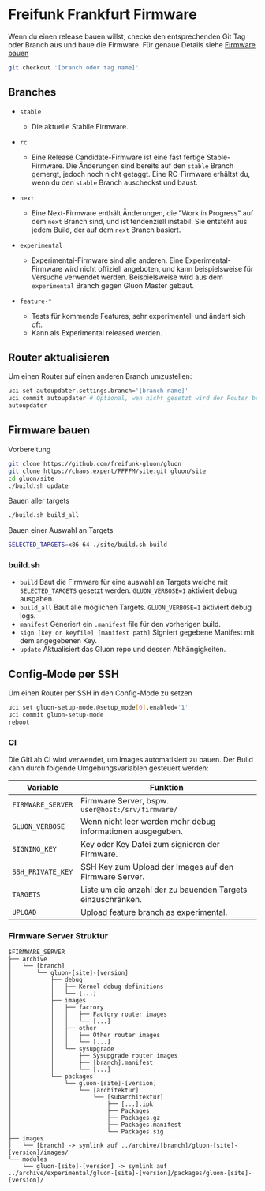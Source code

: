 # Freifunk Frankfurt Firmware
Wenn du einen release bauen willst, checke den entsprechenden Git Tag oder Branch aus und baue die Firmware.
Für genaue Details siehe [Firmware bauen](#firmware-bauen)
```bash
git checkout '[branch oder tag name]'
```

## Branches
* `stable`
  * Die aktuelle Stabile Firmware.

* `rc`
  * Eine Release Candidate-Firmware ist eine fast fertige Stable-Firmware.
    Die Änderungen sind bereits auf den `stable` Branch gemergt, jedoch noch nicht getaggt.
    Eine RC-Firmware erhältst du, wenn du den `stable` Branch auscheckst und baust.

* `next`
  * Eine Next-Firmware enthält Änderungen, die "Work in Progress" auf dem `next` Branch sind, und ist tendenziell instabil.
    Sie entsteht aus jedem Build, der auf dem `next` Branch basiert.

* `experimental`
  * Experimental-Firmware sind alle anderen.
    Eine Experimental-Firmware wird nicht offiziell angeboten, und kann beispielsweise für Versuche verwendet werden.
    Beispielsweise wird aus dem `experimental` Branch gegen Gluon Master gebaut.

* `feature-*`
  * Tests für kommende Features, sehr experimentell und ändert sich oft.
  * Kann als Experimental released werden.

## Router aktualisieren
Um einen Router auf einen anderen Branch umzustellen:
```bash
uci set autoupdater.settings.branch='[branch name]'
uci commit autoupdater # Optional, wen nicht gesetzt wird der Router beim nächsten release des alten branches mit aktualisiert
autoupdater
```

## Firmware bauen
Vorbereitung
```bash
git clone https://github.com/freifunk-gluon/gluon
git clone https://chaos.expert/FFFFM/site.git gluon/site
cd gluon/site
./build.sh update
```

Bauen aller targets
```bash
./build.sh build_all
```

Bauen einer Auswahl an Targets
```bash
SELECTED_TARGETS=x86-64 ./site/build.sh build
```

### build.sh
* `build`
  Baut die Firmware für eine auswahl an Targets welche mit `SELECTED_TARGETS` gesetzt werden.
  `GLUON_VERBOSE=1` aktiviert debug ausgaben.
* `build_all`
  Baut alle möglichen Targets.
  `GLUON_VERBOSE=1` aktiviert debug logs.
* `manifest`
  Generiert ein `.manifest` file für den vorherigen build.
* `sign [key or keyfile] [manifest path]`
  Signiert gegebene Manifest mit dem angegebenen Key.
* `update`
  Aktualisiert das Gluon repo und dessen Abhängigkeiten.

## Config-Mode per SSH
Um einen Router per SSH in den Config-Mode zu setzen 
```bash
uci set gluon-setup-mode.@setup_mode[0].enabled='1'
uci commit gluon-setup-mode
reboot
```

### CI
Die GitLab CI wird verwendet, um Images automatisiert zu bauen. Der Build kann durch folgende Umgebungsvariablen gesteuert werden:

| Variable          | Funktion                                                    |
|-------------------|-------------------------------------------------------------|
| `FIRMWARE_SERVER` | Firmware Server, bspw. `user@host:/srv/firmware/`           |
| `GLUON_VERBOSE`   | Wenn nicht leer werden mehr debug informationen ausgegeben. |
| `SIGNING_KEY`     | Key oder Key Datei zum signieren der Firmware.              |
| `SSH_PRIVATE_KEY` | SSH Key zum Upload der Images auf den Firmware Server.      |
| `TARGETS`         | Liste um die anzahl der zu bauenden Targets einzuschränken. |
| `UPLOAD`          | Upload feature branch as experimental.                      |

### Firmware Server Struktur
```
$FIRMWARE_SERVER
├── archive
│   └── [branch]
│       └── gluon-[site]-[version]
│           ├── debug
│           │   ├── Kernel debug definitions
│           │   └── [...]
│           ├── images
│           │   ├── factory
│           │   │   ├── Factory router images
│           │   │   └── [...]
│           │   ├── other
│           │   │   ├── Other router images
│           │   │   └── [...]
│           │   └── sysupgrade
│           │       ├── Sysupgrade router images
│           │       ├── [branch].manifest
│           │       └── [...]
│           └── packages
│               └── gluon-[site]-[version]
│                   └── [architektur]
│                       └── [subarchitektur]
│                           ├── [...].ipk
│                           ├── Packages
│                           ├── Packages.gz
│                           ├── Packages.manifest
│                           └── Packages.sig
├── images
│   └── [branch] -> symlink auf ../archive/[branch]/gluon-[site]-[version]/images/
└── modules
    └── gluon-[site]-[version] -> symlink auf ../archive/experimental/gluon-[site]-[version]/packages/gluon-[site]-[version]/
```
